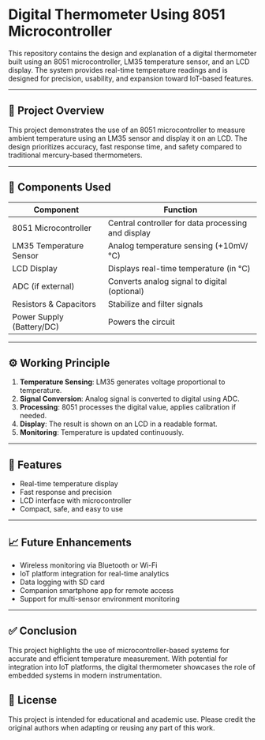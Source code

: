 # Digital Thermometer Using 8051 Microcontroller

This repository contains the design and explanation of a digital thermometer built using an 8051 microcontroller, LM35 temperature sensor, and an LCD display. The system provides real-time temperature readings and is designed for precision, usability, and expansion toward IoT-based features.

---

## 📌 Project Overview

This project demonstrates the use of an 8051 microcontroller to measure ambient temperature using an LM35 sensor and display it on an LCD. The design prioritizes accuracy, fast response time, and safety compared to traditional mercury-based thermometers.

---

## 🔧 Components Used

| Component                | Function                                               |
|--------------------------|--------------------------------------------------------|
| 8051 Microcontroller      | Central controller for data processing and display     |
| LM35 Temperature Sensor   | Analog temperature sensing (+10mV/°C)                  |
| LCD Display               | Displays real-time temperature (in °C)                 |
| ADC (if external)         | Converts analog signal to digital (optional)           |
| Resistors & Capacitors    | Stabilize and filter signals                          |
| Power Supply (Battery/DC) | Powers the circuit                                     |

---

## ⚙️ Working Principle

1. **Temperature Sensing**: LM35 generates voltage proportional to temperature.
2. **Signal Conversion**: Analog signal is converted to digital using ADC.
3. **Processing**: 8051 processes the digital value, applies calibration if needed.
4. **Display**: The result is shown on an LCD in a readable format.
5. **Monitoring**: Temperature is updated continuously.

---

## 🎯 Features

- Real-time temperature display
- Fast response and precision
- LCD interface with microcontroller
- Compact, safe, and easy to use

---

## 📈 Future Enhancements

- Wireless monitoring via Bluetooth or Wi-Fi
- IoT platform integration for real-time analytics
- Data logging with SD card
- Companion smartphone app for remote access
- Support for multi-sensor environment monitoring

---
## ✅ Conclusion

This project highlights the use of microcontroller-based systems for accurate and efficient temperature measurement. With potential for integration into IoT platforms, the digital thermometer showcases the role of embedded systems in modern instrumentation.

## 📜 License

This project is intended for educational and academic use. Please credit the original authors when adapting or reusing any part of this work.

